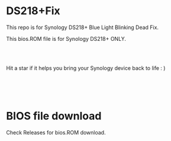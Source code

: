 # DS218+Fix
This repo is for Synology DS218+ Blue Light Blinking Dead Fix.

This bios.ROM file is for Synology DS218+ ONLY.

<br>
<br>

Hit a star if it helps you bring your Synology device back to life : )

<br>
<br>
<br>

# BIOS file download
Check Releases for bios.ROM download.
